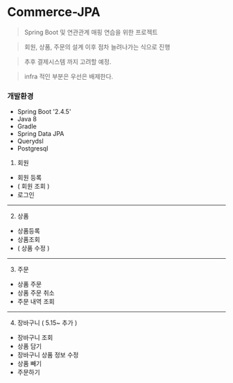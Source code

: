 # Commerce-JPA

> Spring Boot 및 연관관계 매핑 연습을 위한 프로젝트

> 회원, 상품, 주문의 설계 이후 점차 늘려나가는 식으로 진행

> 추후 결제시스템 까지 고려할 예정.

> infra 적인 부분은 우선은 배제한다.

### 개발환경
+ Spring Boot '2.4.5'
+ Java 8
+ Gradle
+ Spring Data JPA
+ Querydsl
+ Postgresql

1. 회원 
  + 회원 등록 
  + ( 회원 조회 )
  + 로그인 

---
2. 상품
+ 상품등록
+ 상품조회
+ ( 상품 수정 )

---
3. 주문
+ 상품 주문
+ 상품 주문 취소
+ 주문 내역 조회

---
4. 장바구니 ( 5.15~ 추가 ) 
+ 장바구니 조회
+ 상품 담기
+ 장바구니 상품 정보 수정
+ 상품 빼기
+ 주문하기
